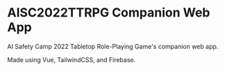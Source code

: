 # AISC2022TTRPG Companion Web App

AI Safety Camp 2022 Tabletop Role-Playing Game's companion web app.

Made using Vue, TailwindCSS, and Firebase.